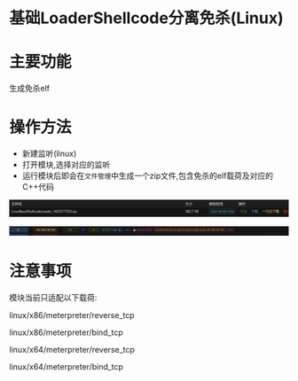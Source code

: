 # 基础LoaderShellcode分离免杀(Linux)

# 主要功能
生成免杀elf

# 操作方法
+ 新建监听(linux)
+ 打开模块,选择对应的监听
+ 运行模块后即会在`文件管理`中生成一个zip文件,包含免杀的elf载荷及对应的C++代码

![1623217406639-c12e326d-a48c-43e0-a2ce-9b531a0130c1.webp](./img/URyJ3kH8lg0UgG6H/1623217406639-c12e326d-a48c-43e0-a2ce-9b531a0130c1-420744.webp)

![1623217423235-f9c93ad2-2fff-40b1-8ba0-a2cf79974730.webp](./img/URyJ3kH8lg0UgG6H/1623217423235-f9c93ad2-2fff-40b1-8ba0-a2cf79974730-563243.webp)

# 注意事项
模块当前只适配以下载荷:

linux/x86/meterpreter/reverse_tcp 

linux/x86/meterpreter/bind_tcp

linux/x64/meterpreter/reverse_tcp

linux/x64/meterpreter/bind_tcp


